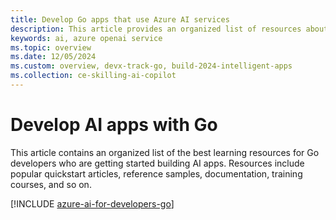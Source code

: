 ```yaml
---
title: Develop Go apps that use Azure AI services
description: This article provides an organized list of resources about Azure AI scenarios for Go developers, including documentation and code samples.
keywords: ai, azure openai service
ms.topic: overview
ms.date: 12/05/2024
ms.custom: overview, devx-track-go, build-2024-intelligent-apps
ms.collection: ce-skilling-ai-copilot
---
```


# Develop AI apps with Go

This article contains an organized list of the best learning resources for Go developers who are getting started building AI apps. Resources include popular quickstart articles, reference samples, documentation, training courses, and so on.

[!INCLUDE [azure-ai-for-developers-go](../ai/includes/azure-ai-for-developers-go.md)]
